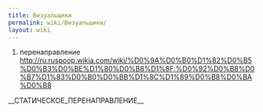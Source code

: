 ```yaml
---
title: Визуальщики
permalink: wiki/Визуальщики/
layout: wiki
---
```


1.  перенаправление
    <http://ru.ruspoop.wikia.com/wiki/%D0%9A%D0%B0%D1%82%D0%B5%D0%B3%D0%BE%D1%80%D0%B8%D1%8F:%D0%92%D0%B8%D0%B7%D1%83%D0%B0%D0%BB%D1%8C%D1%89%D0%B8%D0%BA%D0%B8>

\_\_СТАТИЧЕСКОЕ_ПЕРЕНАПРАВЛЕНИЕ\_\_
